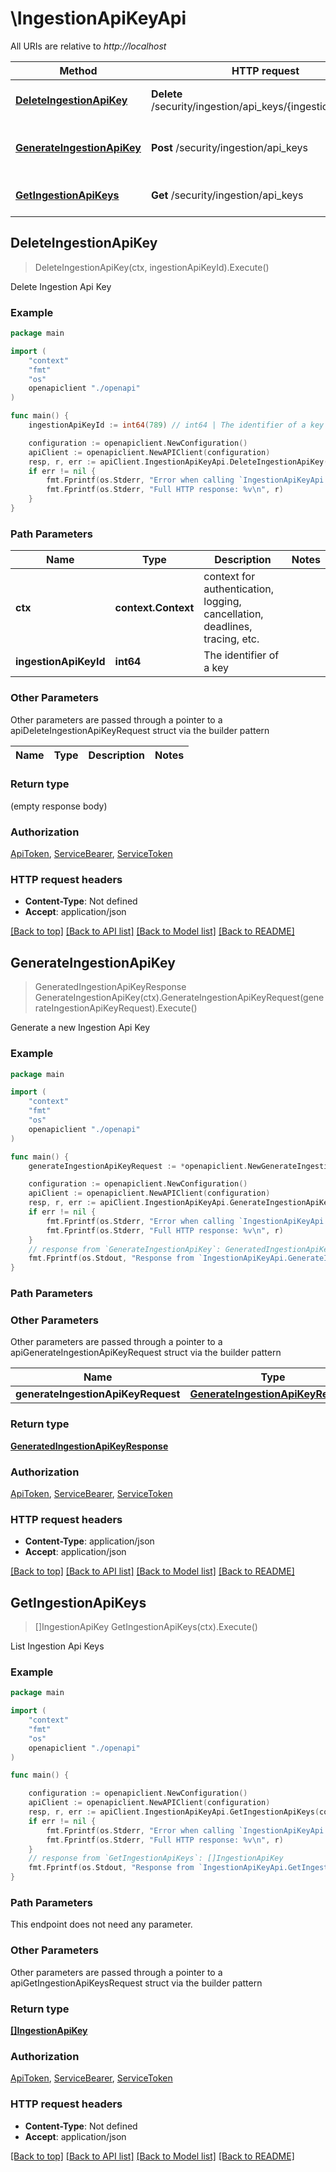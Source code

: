 # \IngestionApiKeyApi

All URIs are relative to *http://localhost*

Method | HTTP request | Description
------------- | ------------- | -------------
[**DeleteIngestionApiKey**](IngestionApiKeyApi.md#DeleteIngestionApiKey) | **Delete** /security/ingestion/api_keys/{ingestionApiKeyId} | Delete Ingestion Api Key
[**GenerateIngestionApiKey**](IngestionApiKeyApi.md#GenerateIngestionApiKey) | **Post** /security/ingestion/api_keys | Generate a new Ingestion Api Key
[**GetIngestionApiKeys**](IngestionApiKeyApi.md#GetIngestionApiKeys) | **Get** /security/ingestion/api_keys | List Ingestion Api Keys



## DeleteIngestionApiKey

> DeleteIngestionApiKey(ctx, ingestionApiKeyId).Execute()

Delete Ingestion Api Key



### Example

```go
package main

import (
    "context"
    "fmt"
    "os"
    openapiclient "./openapi"
)

func main() {
    ingestionApiKeyId := int64(789) // int64 | The identifier of a key

    configuration := openapiclient.NewConfiguration()
    apiClient := openapiclient.NewAPIClient(configuration)
    resp, r, err := apiClient.IngestionApiKeyApi.DeleteIngestionApiKey(context.Background(), ingestionApiKeyId).Execute()
    if err != nil {
        fmt.Fprintf(os.Stderr, "Error when calling `IngestionApiKeyApi.DeleteIngestionApiKey``: %v\n", err)
        fmt.Fprintf(os.Stderr, "Full HTTP response: %v\n", r)
    }
}
```

### Path Parameters


Name | Type | Description  | Notes
------------- | ------------- | ------------- | -------------
**ctx** | **context.Context** | context for authentication, logging, cancellation, deadlines, tracing, etc.
**ingestionApiKeyId** | **int64** | The identifier of a key | 

### Other Parameters

Other parameters are passed through a pointer to a apiDeleteIngestionApiKeyRequest struct via the builder pattern


Name | Type | Description  | Notes
------------- | ------------- | ------------- | -------------


### Return type

 (empty response body)

### Authorization

[ApiToken](../README.md#ApiToken), [ServiceBearer](../README.md#ServiceBearer), [ServiceToken](../README.md#ServiceToken)

### HTTP request headers

- **Content-Type**: Not defined
- **Accept**: application/json

[[Back to top]](#) [[Back to API list]](../README.md#documentation-for-api-endpoints)
[[Back to Model list]](../README.md#documentation-for-models)
[[Back to README]](../README.md)


## GenerateIngestionApiKey

> GeneratedIngestionApiKeyResponse GenerateIngestionApiKey(ctx).GenerateIngestionApiKeyRequest(generateIngestionApiKeyRequest).Execute()

Generate a new Ingestion Api Key



### Example

```go
package main

import (
    "context"
    "fmt"
    "os"
    openapiclient "./openapi"
)

func main() {
    generateIngestionApiKeyRequest := *openapiclient.NewGenerateIngestionApiKeyRequest("Name_example") // GenerateIngestionApiKeyRequest | 

    configuration := openapiclient.NewConfiguration()
    apiClient := openapiclient.NewAPIClient(configuration)
    resp, r, err := apiClient.IngestionApiKeyApi.GenerateIngestionApiKey(context.Background()).GenerateIngestionApiKeyRequest(generateIngestionApiKeyRequest).Execute()
    if err != nil {
        fmt.Fprintf(os.Stderr, "Error when calling `IngestionApiKeyApi.GenerateIngestionApiKey``: %v\n", err)
        fmt.Fprintf(os.Stderr, "Full HTTP response: %v\n", r)
    }
    // response from `GenerateIngestionApiKey`: GeneratedIngestionApiKeyResponse
    fmt.Fprintf(os.Stdout, "Response from `IngestionApiKeyApi.GenerateIngestionApiKey`: %v\n", resp)
}
```

### Path Parameters



### Other Parameters

Other parameters are passed through a pointer to a apiGenerateIngestionApiKeyRequest struct via the builder pattern


Name | Type | Description  | Notes
------------- | ------------- | ------------- | -------------
 **generateIngestionApiKeyRequest** | [**GenerateIngestionApiKeyRequest**](GenerateIngestionApiKeyRequest.md) |  | 

### Return type

[**GeneratedIngestionApiKeyResponse**](GeneratedIngestionApiKeyResponse.md)

### Authorization

[ApiToken](../README.md#ApiToken), [ServiceBearer](../README.md#ServiceBearer), [ServiceToken](../README.md#ServiceToken)

### HTTP request headers

- **Content-Type**: application/json
- **Accept**: application/json

[[Back to top]](#) [[Back to API list]](../README.md#documentation-for-api-endpoints)
[[Back to Model list]](../README.md#documentation-for-models)
[[Back to README]](../README.md)


## GetIngestionApiKeys

> []IngestionApiKey GetIngestionApiKeys(ctx).Execute()

List Ingestion Api Keys



### Example

```go
package main

import (
    "context"
    "fmt"
    "os"
    openapiclient "./openapi"
)

func main() {

    configuration := openapiclient.NewConfiguration()
    apiClient := openapiclient.NewAPIClient(configuration)
    resp, r, err := apiClient.IngestionApiKeyApi.GetIngestionApiKeys(context.Background()).Execute()
    if err != nil {
        fmt.Fprintf(os.Stderr, "Error when calling `IngestionApiKeyApi.GetIngestionApiKeys``: %v\n", err)
        fmt.Fprintf(os.Stderr, "Full HTTP response: %v\n", r)
    }
    // response from `GetIngestionApiKeys`: []IngestionApiKey
    fmt.Fprintf(os.Stdout, "Response from `IngestionApiKeyApi.GetIngestionApiKeys`: %v\n", resp)
}
```

### Path Parameters

This endpoint does not need any parameter.

### Other Parameters

Other parameters are passed through a pointer to a apiGetIngestionApiKeysRequest struct via the builder pattern


### Return type

[**[]IngestionApiKey**](IngestionApiKey.md)

### Authorization

[ApiToken](../README.md#ApiToken), [ServiceBearer](../README.md#ServiceBearer), [ServiceToken](../README.md#ServiceToken)

### HTTP request headers

- **Content-Type**: Not defined
- **Accept**: application/json

[[Back to top]](#) [[Back to API list]](../README.md#documentation-for-api-endpoints)
[[Back to Model list]](../README.md#documentation-for-models)
[[Back to README]](../README.md)

